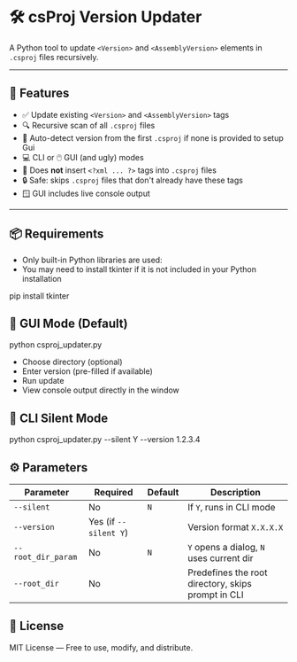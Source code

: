 # 🛠️ csProj Version Updater

A Python tool to update `<Version>` and `<AssemblyVersion>` elements in `.csproj` files recursively.

---

## 📌 Features

- ✅ Update existing `<Version>` and `<AssemblyVersion>` tags
- 🔍 Recursive scan of all `.csproj` files
- 🧠 Auto-detect version from the first `.csproj` if none is provided to setup Gui
- 💻 CLI or 🖱️ GUI (and ugly) modes
- 🧼 Does **not** insert `<?xml ... ?>` tags into `.csproj` files
- 🔒 Safe: skips `.csproj` files that don't already have these tags
- 🪟 GUI includes live console output

---

## 📦 Requirements

- Only built-in Python libraries are used:
- You may need to install tkinter if it is not included in your Python installation

pip install tkinter

## 🔹 GUI Mode (Default)
python csproj_updater.py
- Choose directory (optional)
- Enter version (pre-filled if available)
- Run update
- View console output directly in the window

## 🔹 CLI Silent Mode
python csproj_updater.py --silent Y --version 1.2.3.4

## ⚙️ Parameters

| Parameter          | Required              | Default | Description                                         |
| ------------------ | --------------------- | ------- | --------------------------------------------------- |
| `--silent`         | No                    | `N`     | If `Y`, runs in CLI mode                            |
| `--version`        | Yes (if `--silent Y`) |         | Version format `X.X.X.X`                            |
| `--root_dir_param` | No                    | `N`     | `Y` opens a dialog, `N` uses current dir            |
| `--root_dir`       | No                    |         | Predefines the root directory, skips prompt in CLI  |





## 📝 License
MIT License — Free to use, modify, and distribute.
